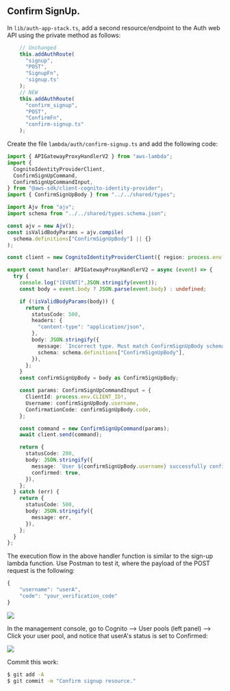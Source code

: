 ## Confirm SignUp.

In `lib/auth-app-stack.ts`, add a second resource/endpoint to the Auth web API using the private method as follows:
~~~ts
    // Unchanged
    this.addAuthRoute(
      "signup",
      "POST",
      "SignupFn",
      'signup.ts'
    );
    // NEW
    this.addAuthRoute(
      "confirm_signup",
      "POST",
      "ConfirmFn",
      "confirm-signup.ts"
    );
~~~
Create the file `lambda/auth/confirm-signup.ts` and add the following code:
~~~ts
import { APIGatewayProxyHandlerV2 } from "aws-lambda";
import {
  CognitoIdentityProviderClient,
  ConfirmSignUpCommand,
  ConfirmSignUpCommandInput,
} from "@aws-sdk/client-cognito-identity-provider";
import { ConfirmSignUpBody } from "../../shared/types";

import Ajv from "ajv";
import schema from "../../shared/types.schema.json";

const ajv = new Ajv();
const isValidBodyParams = ajv.compile(
  schema.definitions["ConfirmSignUpBody"] || {}
);

const client = new CognitoIdentityProviderClient({ region: process.env.REGION });

export const handler: APIGatewayProxyHandlerV2 = async (event) => {
  try {
    console.log("[EVENT]",JSON.stringify(event));
    const body = event.body ? JSON.parse(event.body) : undefined;

    if (!isValidBodyParams(body)) {
      return {
        statusCode: 500,
        headers: {
          "content-type": "application/json",
        },
        body: JSON.stringify({
          message: `Incorrect type. Must match ConfirmSignUpBody schema`,
          schema: schema.definitions["ConfirmSignUpBody"],
        }),
      };
    }
    const confirmSignUpBody = body as ConfirmSignUpBody;

    const params: ConfirmSignUpCommandInput = {
      ClientId: process.env.CLIENT_ID!,
      Username: confirmSignUpBody.username,
      ConfirmationCode: confirmSignUpBody.code,
    };

    const command = new ConfirmSignUpCommand(params);
    await client.send(command);

    return {
      statusCode: 200,
      body: JSON.stringify({
        message: `User ${confirmSignUpBody.username} successfully confirmed`,
        confirmed: true,
      }),
    };
  } catch (err) {
    return {
      statusCode: 500,
      body: JSON.stringify({
        message: err,
      }),
    };
  }
};
~~~
The execution flow in the above handler function is similar to the sign-up lambda function. Use Postman to test it, where the payload of the POST request is the following:
~~~ts
{
    "username": "userA",
    "code": "your_verification_code"
}
~~~

![][confirm]

In the management console, go to Cognito --> User pools (left panel) --> Click your user pool, and notice that userA's status is set to Confirmed:

![][confirmed]

Commit this work:
~~~bash
$ git add -A
$ git commit -m "Confirm signup resource."
~~~

[confirm]: ./img/confirm.png
[confirmed]: ./img/confirmed.png


